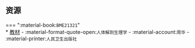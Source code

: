 ## 资源  
=== ":material-book:`BME21321`"  
    * [教材](https://api.hanximeng.com/lanzou/?url=https://cqu-openlib.lanzout.com/i0oze291a58b&type=down) - :material-format-quote-open:`人体解剖生理学` - :material-account:`周华` - :material-printer:`人民卫生出版社`  